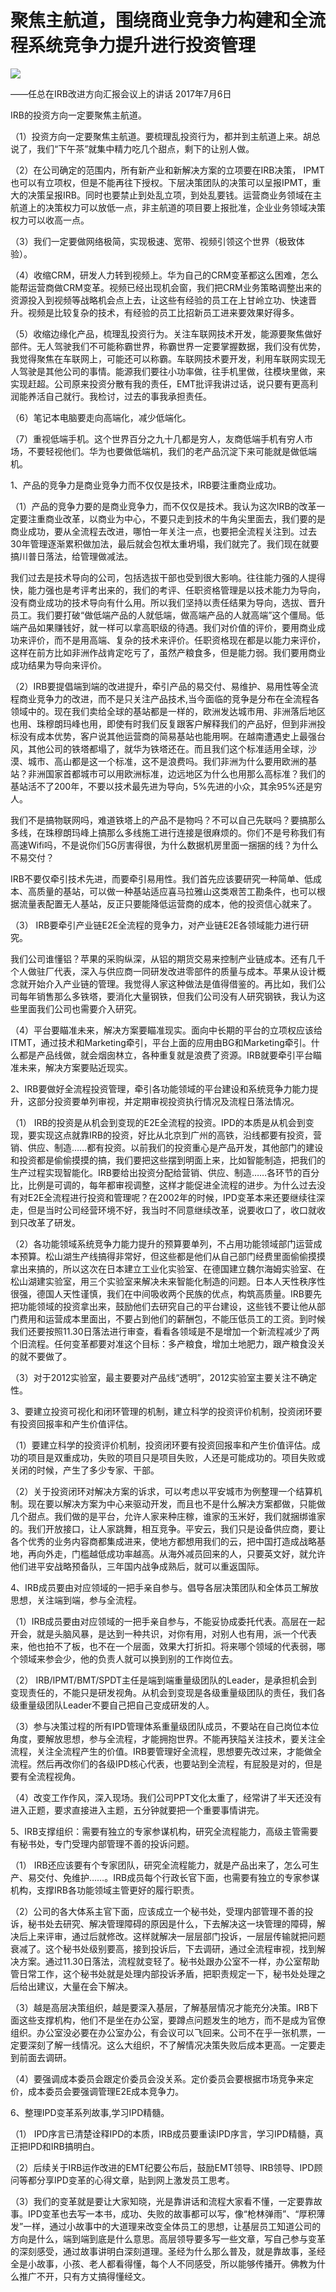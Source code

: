 # 聚焦主航道，围绕商业竞争力构建和全流程系统竞争力提升进行投资管理
<img class="pv" src="https://api.visitor.plantree.me/visitor-badge/pv?namespace=plantree.me&key=renzhengfei-speeches/在战略预备队述职会上的讲话.md">



——任总在IRB改进方向汇报会议上的讲话
2017年7月6日



IRB的投资方向一定要聚焦主航道。

（1）投资方向一定要聚焦主航道。要梳理乱投资行为，都并到主航道上来。胡总说了，我们“下午茶”就集中精力吃几个甜点，剩下的让别人做。

（2）在公司确定的范围内，所有新产业和新解决方案的立项要在IRB决策， IPMT也可以有立项权，但是不能再往下授权。下层决策团队的决策可以呈报IPMT，重大的决策呈报IRB。同时也要禁止到处乱立项，到处乱要钱。运营商业务领域在主航道上的决策权力可以放低一点，非主航道的项目要上报批准，企业业务领域决策权力可以收高一点。

（3）我们一定要做网络极简，实现极速、宽带、视频引领这个世界（极致体验）。

（4）收缩CRM，研发人力转到视频上。华为自己的CRM变革都这么困难，怎么能帮运营商做CRM变革。视频已经出现机会窗，我们把CRM业务策略调整出来的资源投入到视频等战略机会点上去，让这些有经验的员工在上甘岭立功、快速晋升。视频是比较复杂的技术，有经验的员工比招新员工进来要效果好得多。

（5）收缩边缘化产品，梳理乱投资行为。关注车联网技术开发，能源要聚焦做好部件。无人驾驶我们不可能称霸世界，称霸世界一定要掌握数据，我们没有优势，我觉得聚焦在车联网上，可能还可以称霸。车联网技术要开发，利用车联网实现无人驾驶是其他公司的事情。能源我们要往小功率做，往手机里做，往模块里做，来实现赶超。公司原来投资分散有我的责任，EMT批评我讲过话，说只要有更高利润能养活自己就行。我检讨，过去的事我承担责任。

（6）笔记本电脑要走向高端化，减少低端化。

（7）重视低端手机。这个世界百分之九十几都是穷人，友商低端手机有穷人市场，不要轻视他们。华为也要做低端机，我们的老产品沉淀下来可能就是做低端机。

1、产品的竞争力是商业竞争力而不仅仅是技术，IRB要注重商业成功。

（1）产品的竞争力要的是商业竞争力，而不仅仅是技术。我认为这次IRB的改革一定要注重商业改革，以商业为中心，不要只走到技术的牛角尖里面去，我们要的是商业成功，要从全流程去改进，哪怕一年关注一点，也要把全流程关注到。过去30年管理逐渐累积做加法，最后就会包袱太重坍塌，我们就完了。我们现在就要搞川普日落法，给管理做减法。

我们过去是技术导向的公司，包括选拔干部也受到很大影响。往往能力强的人提得快，能力强也是考评考出来的，我们的考评、任职资格管理是以技术能力为导向，没有商业成功的技术导向有什么用。所以我们坚持以责任结果为导向，选拔、晋升员工。我们要打破“做低端产品的人就低端，做高端产品的人就高端”这个僵局。低端产品如果赚钱好，就一样可以拿高职级的待遇。我们对价值的评价，要用商业成功来评价，而不是用高端、复杂的技术来评价。任职资格现在都是以能力来评价，这样在前方比如非洲作战肯定吃亏了，虽然产粮食多，但是能力弱。我们要用商业成功结果为导向来评价。

（2）IRB要提倡端到端的改进提升，牵引产品的易交付、易维护、易用性等全流程商业竞争力的改进，而不是只关注产品技术,当今面临的竞争是分布在全流程各领域中的。现在我们卖给全球的基站都是一样的，欧洲发达城市用、非洲落后地区也用、珠穆朗玛峰也用，即使有时我们反复跟客户解释我们的产品好，但到非洲投标没有成本优势，客户说其他运营商的简易基站也能用啊。在越南遭遇史上最强台风，其他公司的铁塔都塌了，就华为铁塔还在。而且我们这个标准适用全球，沙漠、城市、高山都是这一个标准，这不是浪费吗。我们非洲为什么要用欧洲的基站？非洲国家首都城市可以用欧洲标准，边远地区为什么也用那么高标准？我们的基站活不了200年，不要以技术最先进为导向，5%先进的小众，其余95%还是穷人。

我们不是搞物联网吗，难道铁塔上的产品不是物吗？不可以自己先联吗？要搞那么多线，在珠穆朗玛峰上搞那么多线施工进行连接是很麻烦的。你们不是号称我们有高速Wifi吗，不是说你们5G厉害得很，为什么数据机房里面一捆捆的线？为什么不易交付？

IRB不要仅牵引技术先进，而要牵引易用性。我们首先应该要研究一种简单、低成本、高质量的基站，可以做一种基站适应喜马拉雅山这类艰苦工勘条件，也可以根据流量表配置无人基站，反正只要能降低运营商的成本，他的投资信心就来了。

（3） IRB要牵引产业链E2E全流程的竞争力，对产业链E2E各领域能力进行研究。

我们公司谁懂铝？苹果的采购纵深，从铝的期货交易来控制产业链成本。还有几千个人做驻厂代表，深入与供应商一同研发改进零部件的质量与成本。苹果从设计概念就开始介入产业链的管理。我觉得人家这种做法是值得借鉴的。再比如，我们公司每年销售那么多铁塔，要消化大量钢铁，但我们公司没有人研究钢铁，我认为这些里面我们公司也需要介入研究。

（4）平台要瞄准未来，解决方案要瞄准现实。面向中长期的平台的立项权应该给ITMT，通过技术和Marketing牵引，平台上面的应用由BG和Marketing牵引。什么都是产品线做，就会烟囱林立，各种重复就是浪费了资源。IRB就要牵引平台瞄准未来，解决方案要贴近现实。

2、IRB要做好全流程投资管理，牵引各功能领域的平台建设和系统竞争力能力提升，这部分投资要单列审视，并定期审视投资执行情况及流程日落法情况。

（1） IRB的投资是从机会到变现的E2E全流程的投资。IPD的本质是从机会到变现，要实现这点就靠IRB的投资，好比从北京到广州的高铁，沿线都要有投资，营销、供应、制造……都有投资。以前我们的投资重心是产品开发，其他部门的建设和投资都是偷偷摸摸的搞，我们要把这些摆到明面上来，比如智能制造，把我们的生产过程实现智能化。IRB要给出投资分配给营销、供应、制造……各环节的百分比，比例是可调的，每年都审视调整，这样才能促进全流程的进步。为什么过去没有对E2E全流程进行投资和管理呢？在2002年的时候，IPD变革本来还要继续往深走，但是当时公司经营环境不好，我当时不同意继续改革，说要收口了，收口就收到只改革了研发。

（2）各功能领域系统竞争力能力提升的预算要单列，不占用功能领域部门运营成本预算。松山湖生产线搞得非常好，但这些都是他们从自己部门经费里面偷偷摸摸拿出来搞的，所以这次在日本建立工业化实验室、在德国建立魏尔海姆实验室、在松山湖建实验室，用三个实验室来解决未来智能化制造的问题。日本人天性秩序性很强，德国人天性谨慎，我们在中间吸收两个民族的优点，构筑高质量。IRB要先把功能领域的投资拿出来，鼓励他们去研究自己的平台建设，这些钱不要让他从部门费用和运营成本里面出，不要占到他们的薪酬包，不能压低员工的工资。到时候我们还要按照11.30日落法进行审查，看看各领域是不是增加一个新流程减少了两个旧流程。任何变革都要对准这个目标：多产粮食，增加土地肥力，跟产粮食没关的就不要做了。

（3）对于2012实验室，最主要要对产品线“透明”，2012实验室主要关注不确定性。

3、要建立投资可视化和闭环管理的机制，建立科学的投资评价机制，投资闭环要有投资回报率和产生价值评估。

（1）要建立科学的投资评价机制，投资闭环要有投资回报率和产生价值评估。成功的项目是双重成功，失败的项目只是项目失败，人还是可能成功的。项目失败或关闭的时候，产生了多少专家、干部。

（2）关于投资闭环对解决方案的诉求，可以考虑以平安城市为例整理一个结算机制。现在要以解决方案为中心来驱动开发，而且也不是什么解决方案都做，只能做几个甜点。我们做的是平台，允许人家来种庄稼，谁家的玉米好，我们就捆绑谁家的。我们开放接口，让人家跳舞，相互竞争。平安云，我们只是设备供应商，要让各个优秀的业务内容商都集成进来，使地方都想用我们的云，把中国打造成战略基地，再向外走，门槛越低成功率越高。从海外减员回来的人，只要英文好，就允许他们进平安战略预备队，三年国内战争成熟后，就可以重返国际。

4、IRB成员要由对应领域的一把手亲自参与。倡导各层决策团队和全体员工解放思想，关注端到端，参与全流程。

（1）IRB成员要由对应领域的一把手亲自参与，不能妥协成委托代表。高层在一起开会，就是头脑风暴，是达到一种共识，对你有用，对别人也有用，派一个代表来，他也拍不了板，也不在一个层面，效果大打折扣。将来哪个领域的代表弱，哪个领域来参会少，他的负责人就可以换到别的工作岗位去。

（2） IRB/IPMT/BMT/SPDT主任是端到端重量级团队的Leader，是承担机会到变现责任的，不能只是研发视角。从机会到变现是各级重量级团队的责任，我们各级重量级团队Leader不要自己把自己变成研发的人。

（3）参与决策过程的所有IPD管理体系重量级团队成员，不要站在自己岗位本位角度，要解放思想，参与全流程，才能拥抱世界。不能再狭隘关注技术，要关注全流程，关注全流程产生的价值。IRB要管理好全流程，思想要先改过来，才能做全流程。然后再改你们的各级IPD核心代表，也要站到全流程，有屁股是对的，但是要有全流程视角。

（4）改变工作作风，深入现场。我们公司PPT文化太重了，经常讲了半天还没有进入正题，要求直接进入主题，五分钟就要把一个重要事情讲完。

5、IRB支撑组织：需要有独立的专家参谋机构，研究全流程能力，高级主管需要有秘书处，专门受理内部管理不善的投诉问题。

（1） IRB还应该要有个专家团队，研究全流程能力，就是产品出来了，怎么可生产、易交付、免维护……。IRB成员每个行政长官下面，也需要有独立的专家参谋机构，支撑IRB各功能领域主管更好的履行职责。

（2）公司的各大体系主官下面，应该成立一个秘书处，受理内部管理不善的投诉，秘书处去研究、解决管理障碍的原因是什么，下去解决这一块管理的障碍，解决后上来评审，通过后就修改。这样就解决一层层部门投诉，一层层传输就把问题衰减了。这个秘书处级别要高，接到投诉后，下去调研，通过全流程审视，找到解决方案。通过11.30日落法，流程就变轻了。秘书处跟办公室不一样，办公室帮助管日常工作，这个秘书处就是处理内部投诉矛盾，把职责规定一下，秘书处处理之后给出建议，大量在会下解决。

（3）越是高层决策组织，越是要深入基层，了解基层情况才能充分决策。IRB下面这些支撑机构，他们不是坐在办公室，要蹲点问题发生的地方，而不是成为官僚组织。办公室没必要在办公室办公，有会议可以飞回来。公司不在乎一张机票，一定要深刻了解一线情况。这么大组织，不了解情况决策失败后成本更高。一定要走到前面去调研。

（4）要强调成本委员会跟定价委员会没关系。定价委员会要根据市场竞争来定价，成本委员会要强调管理E2E成本竞争力。

6、整理IPD变革系列故事,学习IPD精髓。

（1） IPD序言已清楚诠释IPD的本质，IRB成员要重读IPD序言，学习IPD精髓，真正把IPD和IRB搞明白。

（2）后续关于IRB运作改进的EMT纪要公布后，鼓励EMT领导、IRB领导、IPD顾问等都分享IPD变革的心得文章，贴到网上激发员工思考。

（3）我们的变革就是要让大家知晓，光是靠讲话和流程大家看不懂，一定要靠故事。IPD变革也去写一本书，成功、失败的故事都可以写，像“枪林弹雨”、“厚积薄发”一样，通过小故事中的大道理来改变全体员工的思想，让基层员工知道公司的方向是什么，端到端到底是什么意思。高层领导要多写一些文章，写自己参与变革的深刻感受，通过故事讲明白深刻道理。圣经为什么那么普及，就是靠故事，圣经全是小故事，小孩、老人都看得懂，每个人不同感受，所以能够传播开。佛教为什么推广不开，只有方丈搞得懂经文。

